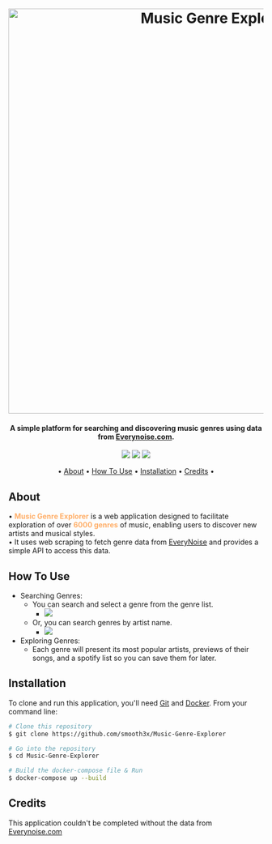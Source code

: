 <h1 align="center">
<img src="https://i.ibb.co/9ynJnTh/logo.png" alt="Music Genre Explorer" width="800">
</h1>

<h4 align="center">A simple platform for searching and discovering music genres using data from <a href="http://everynoise.com">Everynoise.com</a>.</h4>

<p align="center">
  <a href="https://www.python.org/"><img src="https://img.shields.io/badge/-Python-yellow?style=for-the-badge&logo=Python&logoColor=white"></a>
  <a href="https://fastapi.tiangolo.com/"><img src="https://img.shields.io/badge/FastAPI-005571?style=for-the-badge&logo=fastapi"></a>
  <a href="https://streamlit.io/"><img src="https://img.shields.io/badge/-Streamlit-FF4B4B?style=for-the-badge&logo=streamlit&logoColor=white"></a>
</p>

<p align="center">
  • <a href="#About">About</a> •
  <a href="#how-to-use">How To Use</a> •
  <a href="#installation">Installation</a> •
  <a href="#credits">Credits</a> •
</p>

## About

• <strong style="color:#FFAF69;">Music Genre Explorer</strong> is a web application designed to facilitate exploration of over <strong style="color:#FFAF69;">6000 genres</strong> of music, enabling users to discover new artists and musical styles. <br />
• It uses web scraping to fetch genre data from [EveryNoise](https://everynoise.com/) and provides a simple API to access this data.

## How To Use

- Searching Genres:
  - You can search and select a genre from the genre list.
    - <img src="https://i.imgur.com/DHzSApN.gif" style="text-align: left;">
  - Or, you can search genres by artist name.
    - <img src="https://i.imgur.com/3Z490u3.gif" style="text-align: left;">
- Exploring Genres:
  - Each genre will present its most popular artists, previews of their songs, and a spotify list so you can save them for later.

## Installation

To clone and run this application, you'll need [Git](https://git-scm.com) and [Docker](https://www.docker.com/products/docker-desktop/). From your command line:

```bash
# Clone this repository
$ git clone https://github.com/smooth3x/Music-Genre-Explorer

# Go into the repository
$ cd Music-Genre-Explorer

# Build the docker-compose file & Run
$ docker-compose up --build
```

## Credits

This application couldn't be completed without the data from [Everynoise.com](https://everynoise.com)
